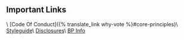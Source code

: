 Important Links
---------------
\\
[Code Of Conduct]({% translate_link why-vote %}#core-principles)\\
[Styleguide](/styleguide)\\
[Disclosures](https://steemit.com/eos/@eosdac/statement-of-ownership-and-code-of-conduct)\\
[BP Info](https://eosdac.io/bp.json)

